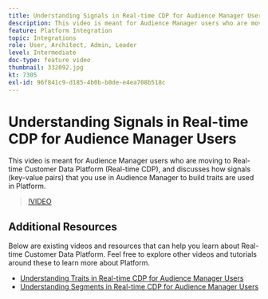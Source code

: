 ```yaml
---
title: Understanding Signals in Real-time CDP for Audience Manager Users
description: This video is meant for Audience Manager users who are moving to Real-time Customer Data Platform (Real-time CDP), and discusses how signals (key-value pairs) that you use in Audience Manager to build traits are used in Platform.
feature: Platform Integration
topic: Integrations
role: User, Architect, Admin, Leader
level: Intermediate
doc-type: feature video
thumbnail: 332092.jpg
kt: 7305
exl-id: 96f841c9-d185-4b0b-b0de-e4ea708b518c
---
```

# Understanding Signals in Real-time CDP for Audience Manager Users

This video is meant for Audience Manager users who are moving to Real-time Customer Data Platform (Real-time CDP), and discusses how signals (key-value pairs) that you use in Audience Manager to build traits are used in Platform.

>[!VIDEO](https://video.tv.adobe.com/v/332092/?quality=12&learn=on)

## Additional Resources

Below are existing videos and resources that can help you learn about Real-time Customer Data Platform. Feel free to explore other videos and tutorials around these to learn more about Platform.

* [Understanding Traits in Real-time CDP for Audience Manager Users](https://experienceleague.adobe.com/docs/audience-manager-learn/tutorials/other-integrations/integrating-with-rtcdp/rtcdp-traits-for-aam-users.html?lang=en#other-integrations)
* [Understanding Segments in Real-time CDP for Audience Manager Users](https://experienceleague.adobe.com/docs/audience-manager-learn/tutorials/other-integrations/integrating-with-rtcdp/rtcdp-segments-for-aam-users.html?lang=en#other-integrations)
